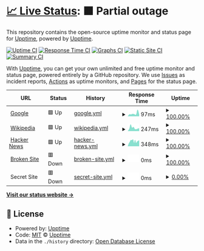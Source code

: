# [📈 Live Status](https://upptime.github.io/upptime): <!--live status--> **🟧 Partial outage**

This repository contains the open-source uptime monitor and status page for [Upptime](https://upptime.js.org), powered by [Upptime](https://github.com/upptime/upptime).

[![Uptime CI](https://github.com/koj-co/upptime/workflows/Uptime%20CI/badge.svg)](https://github.com/koj-co/upptime/actions?query=workflow%3A%22Uptime+CI%22)
[![Response Time CI](https://github.com/koj-co/upptime/workflows/Response%20Time%20CI/badge.svg)](https://github.com/koj-co/upptime/actions?query=workflow%3A%22Response+Time+CI%22)
[![Graphs CI](https://github.com/koj-co/upptime/workflows/Graphs%20CI/badge.svg)](https://github.com/koj-co/upptime/actions?query=workflow%3A%22Graphs+CI%22)
[![Static Site CI](https://github.com/koj-co/upptime/workflows/Static%20Site%20CI/badge.svg)](https://github.com/koj-co/upptime/actions?query=workflow%3A%22Static+Site+CI%22)
[![Summary CI](https://github.com/koj-co/upptime/workflows/Summary%20CI/badge.svg)](https://github.com/koj-co/upptime/actions?query=workflow%3A%22Summary+CI%22)

With [Upptime](https://upptime.js.org), you can get your own unlimited and free uptime monitor and status page, powered entirely by a GitHub repository. We use [Issues](https://github.com/upptime/upptime/issues) as incident reports, [Actions](https://github.com/Seklfreak/upptime/actions) as uptime monitors, and [Pages](https://upptime.github.io/upptime) for the status page.

<!--start: status pages-->
<!-- This summary is generated by Upptime (https://github.com/upptime/upptime) -->
<!-- Do not edit this manually, your changes will be overwritten -->
<!-- prettier-ignore -->
| URL | Status | History | Response Time | Uptime |
| --- | ------ | ------- | ------------- | ------ |
| <img alt="" src="https://favicons.githubusercontent.com/www.google.com" height="13"> [Google](https://www.google.com) | 🟩 Up | [google.yml](https://github.com/Seklfreak/upptime/commits/HEAD/history/google.yml) | <details><summary><img alt="Response time graph" src="./graphs/google/response-time-week.png" height="20"> 97ms</summary><br><a href="https://Seklfreak.github.io/upptime/history/google"><img alt="Response time 87" src="https://img.shields.io/endpoint?url=https%3A%2F%2Fraw.githubusercontent.com%2FSeklfreak%2Fupptime%2FHEAD%2Fapi%2Fgoogle%2Fresponse-time.json"></a><br><a href="https://Seklfreak.github.io/upptime/history/google"><img alt="24-hour response time 53" src="https://img.shields.io/endpoint?url=https%3A%2F%2Fraw.githubusercontent.com%2FSeklfreak%2Fupptime%2FHEAD%2Fapi%2Fgoogle%2Fresponse-time-day.json"></a><br><a href="https://Seklfreak.github.io/upptime/history/google"><img alt="7-day response time 97" src="https://img.shields.io/endpoint?url=https%3A%2F%2Fraw.githubusercontent.com%2FSeklfreak%2Fupptime%2FHEAD%2Fapi%2Fgoogle%2Fresponse-time-week.json"></a><br><a href="https://Seklfreak.github.io/upptime/history/google"><img alt="30-day response time 82" src="https://img.shields.io/endpoint?url=https%3A%2F%2Fraw.githubusercontent.com%2FSeklfreak%2Fupptime%2FHEAD%2Fapi%2Fgoogle%2Fresponse-time-month.json"></a><br><a href="https://Seklfreak.github.io/upptime/history/google"><img alt="1-year response time 86" src="https://img.shields.io/endpoint?url=https%3A%2F%2Fraw.githubusercontent.com%2FSeklfreak%2Fupptime%2FHEAD%2Fapi%2Fgoogle%2Fresponse-time-year.json"></a></details> | <details><summary><a href="https://Seklfreak.github.io/upptime/history/google">100.00%</a></summary><a href="https://Seklfreak.github.io/upptime/history/google"><img alt="All-time uptime 100.00%" src="https://img.shields.io/endpoint?url=https%3A%2F%2Fraw.githubusercontent.com%2FSeklfreak%2Fupptime%2FHEAD%2Fapi%2Fgoogle%2Fuptime.json"></a><br><a href="https://Seklfreak.github.io/upptime/history/google"><img alt="24-hour uptime 100.00%" src="https://img.shields.io/endpoint?url=https%3A%2F%2Fraw.githubusercontent.com%2FSeklfreak%2Fupptime%2FHEAD%2Fapi%2Fgoogle%2Fuptime-day.json"></a><br><a href="https://Seklfreak.github.io/upptime/history/google"><img alt="7-day uptime 100.00%" src="https://img.shields.io/endpoint?url=https%3A%2F%2Fraw.githubusercontent.com%2FSeklfreak%2Fupptime%2FHEAD%2Fapi%2Fgoogle%2Fuptime-week.json"></a><br><a href="https://Seklfreak.github.io/upptime/history/google"><img alt="30-day uptime 100.00%" src="https://img.shields.io/endpoint?url=https%3A%2F%2Fraw.githubusercontent.com%2FSeklfreak%2Fupptime%2FHEAD%2Fapi%2Fgoogle%2Fuptime-month.json"></a><br><a href="https://Seklfreak.github.io/upptime/history/google"><img alt="1-year uptime 100.00%" src="https://img.shields.io/endpoint?url=https%3A%2F%2Fraw.githubusercontent.com%2FSeklfreak%2Fupptime%2FHEAD%2Fapi%2Fgoogle%2Fuptime-year.json"></a></details>
| <img alt="" src="https://favicons.githubusercontent.com/en.wikipedia.org" height="13"> [Wikipedia](https://en.wikipedia.org) | 🟩 Up | [wikipedia.yml](https://github.com/Seklfreak/upptime/commits/HEAD/history/wikipedia.yml) | <details><summary><img alt="Response time graph" src="./graphs/wikipedia/response-time-week.png" height="20"> 247ms</summary><br><a href="https://Seklfreak.github.io/upptime/history/wikipedia"><img alt="Response time 200" src="https://img.shields.io/endpoint?url=https%3A%2F%2Fraw.githubusercontent.com%2FSeklfreak%2Fupptime%2FHEAD%2Fapi%2Fwikipedia%2Fresponse-time.json"></a><br><a href="https://Seklfreak.github.io/upptime/history/wikipedia"><img alt="24-hour response time 149" src="https://img.shields.io/endpoint?url=https%3A%2F%2Fraw.githubusercontent.com%2FSeklfreak%2Fupptime%2FHEAD%2Fapi%2Fwikipedia%2Fresponse-time-day.json"></a><br><a href="https://Seklfreak.github.io/upptime/history/wikipedia"><img alt="7-day response time 247" src="https://img.shields.io/endpoint?url=https%3A%2F%2Fraw.githubusercontent.com%2FSeklfreak%2Fupptime%2FHEAD%2Fapi%2Fwikipedia%2Fresponse-time-week.json"></a><br><a href="https://Seklfreak.github.io/upptime/history/wikipedia"><img alt="30-day response time 228" src="https://img.shields.io/endpoint?url=https%3A%2F%2Fraw.githubusercontent.com%2FSeklfreak%2Fupptime%2FHEAD%2Fapi%2Fwikipedia%2Fresponse-time-month.json"></a><br><a href="https://Seklfreak.github.io/upptime/history/wikipedia"><img alt="1-year response time 217" src="https://img.shields.io/endpoint?url=https%3A%2F%2Fraw.githubusercontent.com%2FSeklfreak%2Fupptime%2FHEAD%2Fapi%2Fwikipedia%2Fresponse-time-year.json"></a></details> | <details><summary><a href="https://Seklfreak.github.io/upptime/history/wikipedia">100.00%</a></summary><a href="https://Seklfreak.github.io/upptime/history/wikipedia"><img alt="All-time uptime 100.00%" src="https://img.shields.io/endpoint?url=https%3A%2F%2Fraw.githubusercontent.com%2FSeklfreak%2Fupptime%2FHEAD%2Fapi%2Fwikipedia%2Fuptime.json"></a><br><a href="https://Seklfreak.github.io/upptime/history/wikipedia"><img alt="24-hour uptime 100.00%" src="https://img.shields.io/endpoint?url=https%3A%2F%2Fraw.githubusercontent.com%2FSeklfreak%2Fupptime%2FHEAD%2Fapi%2Fwikipedia%2Fuptime-day.json"></a><br><a href="https://Seklfreak.github.io/upptime/history/wikipedia"><img alt="7-day uptime 100.00%" src="https://img.shields.io/endpoint?url=https%3A%2F%2Fraw.githubusercontent.com%2FSeklfreak%2Fupptime%2FHEAD%2Fapi%2Fwikipedia%2Fuptime-week.json"></a><br><a href="https://Seklfreak.github.io/upptime/history/wikipedia"><img alt="30-day uptime 100.00%" src="https://img.shields.io/endpoint?url=https%3A%2F%2Fraw.githubusercontent.com%2FSeklfreak%2Fupptime%2FHEAD%2Fapi%2Fwikipedia%2Fuptime-month.json"></a><br><a href="https://Seklfreak.github.io/upptime/history/wikipedia"><img alt="1-year uptime 100.00%" src="https://img.shields.io/endpoint?url=https%3A%2F%2Fraw.githubusercontent.com%2FSeklfreak%2Fupptime%2FHEAD%2Fapi%2Fwikipedia%2Fuptime-year.json"></a></details>
| <img alt="" src="https://favicons.githubusercontent.com/news.ycombinator.com" height="13"> [Hacker News](https://news.ycombinator.com) | 🟩 Up | [hacker-news.yml](https://github.com/Seklfreak/upptime/commits/HEAD/history/hacker-news.yml) | <details><summary><img alt="Response time graph" src="./graphs/hacker-news/response-time-week.png" height="20"> 348ms</summary><br><a href="https://Seklfreak.github.io/upptime/history/hacker-news"><img alt="Response time 378" src="https://img.shields.io/endpoint?url=https%3A%2F%2Fraw.githubusercontent.com%2FSeklfreak%2Fupptime%2FHEAD%2Fapi%2Fhacker-news%2Fresponse-time.json"></a><br><a href="https://Seklfreak.github.io/upptime/history/hacker-news"><img alt="24-hour response time 386" src="https://img.shields.io/endpoint?url=https%3A%2F%2Fraw.githubusercontent.com%2FSeklfreak%2Fupptime%2FHEAD%2Fapi%2Fhacker-news%2Fresponse-time-day.json"></a><br><a href="https://Seklfreak.github.io/upptime/history/hacker-news"><img alt="7-day response time 348" src="https://img.shields.io/endpoint?url=https%3A%2F%2Fraw.githubusercontent.com%2FSeklfreak%2Fupptime%2FHEAD%2Fapi%2Fhacker-news%2Fresponse-time-week.json"></a><br><a href="https://Seklfreak.github.io/upptime/history/hacker-news"><img alt="30-day response time 306" src="https://img.shields.io/endpoint?url=https%3A%2F%2Fraw.githubusercontent.com%2FSeklfreak%2Fupptime%2FHEAD%2Fapi%2Fhacker-news%2Fresponse-time-month.json"></a><br><a href="https://Seklfreak.github.io/upptime/history/hacker-news"><img alt="1-year response time 368" src="https://img.shields.io/endpoint?url=https%3A%2F%2Fraw.githubusercontent.com%2FSeklfreak%2Fupptime%2FHEAD%2Fapi%2Fhacker-news%2Fresponse-time-year.json"></a></details> | <details><summary><a href="https://Seklfreak.github.io/upptime/history/hacker-news">100.00%</a></summary><a href="https://Seklfreak.github.io/upptime/history/hacker-news"><img alt="All-time uptime 99.97%" src="https://img.shields.io/endpoint?url=https%3A%2F%2Fraw.githubusercontent.com%2FSeklfreak%2Fupptime%2FHEAD%2Fapi%2Fhacker-news%2Fuptime.json"></a><br><a href="https://Seklfreak.github.io/upptime/history/hacker-news"><img alt="24-hour uptime 100.00%" src="https://img.shields.io/endpoint?url=https%3A%2F%2Fraw.githubusercontent.com%2FSeklfreak%2Fupptime%2FHEAD%2Fapi%2Fhacker-news%2Fuptime-day.json"></a><br><a href="https://Seklfreak.github.io/upptime/history/hacker-news"><img alt="7-day uptime 100.00%" src="https://img.shields.io/endpoint?url=https%3A%2F%2Fraw.githubusercontent.com%2FSeklfreak%2Fupptime%2FHEAD%2Fapi%2Fhacker-news%2Fuptime-week.json"></a><br><a href="https://Seklfreak.github.io/upptime/history/hacker-news"><img alt="30-day uptime 100.00%" src="https://img.shields.io/endpoint?url=https%3A%2F%2Fraw.githubusercontent.com%2FSeklfreak%2Fupptime%2FHEAD%2Fapi%2Fhacker-news%2Fuptime-month.json"></a><br><a href="https://Seklfreak.github.io/upptime/history/hacker-news"><img alt="1-year uptime 99.96%" src="https://img.shields.io/endpoint?url=https%3A%2F%2Fraw.githubusercontent.com%2FSeklfreak%2Fupptime%2FHEAD%2Fapi%2Fhacker-news%2Fuptime-year.json"></a></details>
| <img alt="" src="https://favicons.githubusercontent.com/thissitedoesnotexist.com" height="13"> [Broken Site](https://thissitedoesnotexist.com) | 🟥 Down | [broken-site.yml](https://github.com/Seklfreak/upptime/commits/HEAD/history/broken-site.yml) | <details><summary><img alt="Response time graph" src="./graphs/broken-site/response-time-week.png" height="20"> 0ms</summary><br><a href="https://Seklfreak.github.io/upptime/history/broken-site"><img alt="Response time 0" src="https://img.shields.io/endpoint?url=https%3A%2F%2Fraw.githubusercontent.com%2FSeklfreak%2Fupptime%2FHEAD%2Fapi%2Fbroken-site%2Fresponse-time.json"></a><br><a href="https://Seklfreak.github.io/upptime/history/broken-site"><img alt="24-hour response time 0" src="https://img.shields.io/endpoint?url=https%3A%2F%2Fraw.githubusercontent.com%2FSeklfreak%2Fupptime%2FHEAD%2Fapi%2Fbroken-site%2Fresponse-time-day.json"></a><br><a href="https://Seklfreak.github.io/upptime/history/broken-site"><img alt="7-day response time 0" src="https://img.shields.io/endpoint?url=https%3A%2F%2Fraw.githubusercontent.com%2FSeklfreak%2Fupptime%2FHEAD%2Fapi%2Fbroken-site%2Fresponse-time-week.json"></a><br><a href="https://Seklfreak.github.io/upptime/history/broken-site"><img alt="30-day response time 0" src="https://img.shields.io/endpoint?url=https%3A%2F%2Fraw.githubusercontent.com%2FSeklfreak%2Fupptime%2FHEAD%2Fapi%2Fbroken-site%2Fresponse-time-month.json"></a><br><a href="https://Seklfreak.github.io/upptime/history/broken-site"><img alt="1-year response time 0" src="https://img.shields.io/endpoint?url=https%3A%2F%2Fraw.githubusercontent.com%2FSeklfreak%2Fupptime%2FHEAD%2Fapi%2Fbroken-site%2Fresponse-time-year.json"></a></details> | <details><summary><a href="https://Seklfreak.github.io/upptime/history/broken-site">100.00%</a></summary><a href="https://Seklfreak.github.io/upptime/history/broken-site"><img alt="All-time uptime 100.00%" src="https://img.shields.io/endpoint?url=https%3A%2F%2Fraw.githubusercontent.com%2FSeklfreak%2Fupptime%2FHEAD%2Fapi%2Fbroken-site%2Fuptime.json"></a><br><a href="https://Seklfreak.github.io/upptime/history/broken-site"><img alt="24-hour uptime 100.00%" src="https://img.shields.io/endpoint?url=https%3A%2F%2Fraw.githubusercontent.com%2FSeklfreak%2Fupptime%2FHEAD%2Fapi%2Fbroken-site%2Fuptime-day.json"></a><br><a href="https://Seklfreak.github.io/upptime/history/broken-site"><img alt="7-day uptime 100.00%" src="https://img.shields.io/endpoint?url=https%3A%2F%2Fraw.githubusercontent.com%2FSeklfreak%2Fupptime%2FHEAD%2Fapi%2Fbroken-site%2Fuptime-week.json"></a><br><a href="https://Seklfreak.github.io/upptime/history/broken-site"><img alt="30-day uptime 100.00%" src="https://img.shields.io/endpoint?url=https%3A%2F%2Fraw.githubusercontent.com%2FSeklfreak%2Fupptime%2FHEAD%2Fapi%2Fbroken-site%2Fuptime-month.json"></a><br><a href="https://Seklfreak.github.io/upptime/history/broken-site"><img alt="1-year uptime 100.00%" src="https://img.shields.io/endpoint?url=https%3A%2F%2Fraw.githubusercontent.com%2FSeklfreak%2Fupptime%2FHEAD%2Fapi%2Fbroken-site%2Fuptime-year.json"></a></details>
| <img alt="" src="https://favicons.githubusercontent.com/null" height="13"> Secret Site | 🟥 Down | [secret-site.yml](https://github.com/Seklfreak/upptime/commits/HEAD/history/secret-site.yml) | <details><summary><img alt="Response time graph" src="./graphs/secret-site/response-time-week.png" height="20"> 0ms</summary><br><a href="https://Seklfreak.github.io/upptime/history/secret-site"><img alt="Response time 0" src="https://img.shields.io/endpoint?url=https%3A%2F%2Fraw.githubusercontent.com%2FSeklfreak%2Fupptime%2FHEAD%2Fapi%2Fsecret-site%2Fresponse-time.json"></a><br><a href="https://Seklfreak.github.io/upptime/history/secret-site"><img alt="24-hour response time 0" src="https://img.shields.io/endpoint?url=https%3A%2F%2Fraw.githubusercontent.com%2FSeklfreak%2Fupptime%2FHEAD%2Fapi%2Fsecret-site%2Fresponse-time-day.json"></a><br><a href="https://Seklfreak.github.io/upptime/history/secret-site"><img alt="7-day response time 0" src="https://img.shields.io/endpoint?url=https%3A%2F%2Fraw.githubusercontent.com%2FSeklfreak%2Fupptime%2FHEAD%2Fapi%2Fsecret-site%2Fresponse-time-week.json"></a><br><a href="https://Seklfreak.github.io/upptime/history/secret-site"><img alt="30-day response time 0" src="https://img.shields.io/endpoint?url=https%3A%2F%2Fraw.githubusercontent.com%2FSeklfreak%2Fupptime%2FHEAD%2Fapi%2Fsecret-site%2Fresponse-time-month.json"></a><br><a href="https://Seklfreak.github.io/upptime/history/secret-site"><img alt="1-year response time 0" src="https://img.shields.io/endpoint?url=https%3A%2F%2Fraw.githubusercontent.com%2FSeklfreak%2Fupptime%2FHEAD%2Fapi%2Fsecret-site%2Fresponse-time-year.json"></a></details> | <details><summary><a href="https://Seklfreak.github.io/upptime/history/secret-site">0.00%</a></summary><a href="https://Seklfreak.github.io/upptime/history/secret-site"><img alt="All-time uptime 24.63%" src="https://img.shields.io/endpoint?url=https%3A%2F%2Fraw.githubusercontent.com%2FSeklfreak%2Fupptime%2FHEAD%2Fapi%2Fsecret-site%2Fuptime.json"></a><br><a href="https://Seklfreak.github.io/upptime/history/secret-site"><img alt="24-hour uptime 0.00%" src="https://img.shields.io/endpoint?url=https%3A%2F%2Fraw.githubusercontent.com%2FSeklfreak%2Fupptime%2FHEAD%2Fapi%2Fsecret-site%2Fuptime-day.json"></a><br><a href="https://Seklfreak.github.io/upptime/history/secret-site"><img alt="7-day uptime 0.00%" src="https://img.shields.io/endpoint?url=https%3A%2F%2Fraw.githubusercontent.com%2FSeklfreak%2Fupptime%2FHEAD%2Fapi%2Fsecret-site%2Fuptime-week.json"></a><br><a href="https://Seklfreak.github.io/upptime/history/secret-site"><img alt="30-day uptime 7.96%" src="https://img.shields.io/endpoint?url=https%3A%2F%2Fraw.githubusercontent.com%2FSeklfreak%2Fupptime%2FHEAD%2Fapi%2Fsecret-site%2Fuptime-month.json"></a><br><a href="https://Seklfreak.github.io/upptime/history/secret-site"><img alt="1-year uptime 0.00%" src="https://img.shields.io/endpoint?url=https%3A%2F%2Fraw.githubusercontent.com%2FSeklfreak%2Fupptime%2FHEAD%2Fapi%2Fsecret-site%2Fuptime-year.json"></a></details>

<!--end: status pages-->

[**Visit our status website →**](https://upptime.github.io/upptime)

## 📄 License

- Powered by: [Upptime](https://github.com/upptime/upptime)
- Code: [MIT](./LICENSE) © [Upptime](https://upptime.js.org)
- Data in the `./history` directory: [Open Database License](https://opendatacommons.org/licenses/odbl/1-0/)
